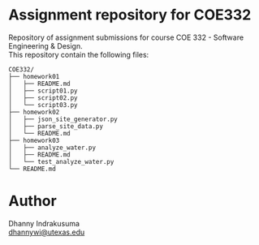 # Assignment repository for COE332
Repository of assignment submissions for course COE 332 - Software Engineering & Design.
<br>
This repository contain the following files:
```
COE332/
├── homework01
│   ├── README.md
│   ├── script01.py
│   ├── script02.py
│   └── script03.py
├── homework02
│   ├── json_site_generator.py
│   ├── parse_site_data.py
│   └── README.md
├── homework03
│   ├── analyze_water.py
│   ├── README.md
│   └── test_analyze_water.py
└── README.md
```


# Author
Dhanny Indrakusuma<br>
dhannywi@utexas.edu<br>
